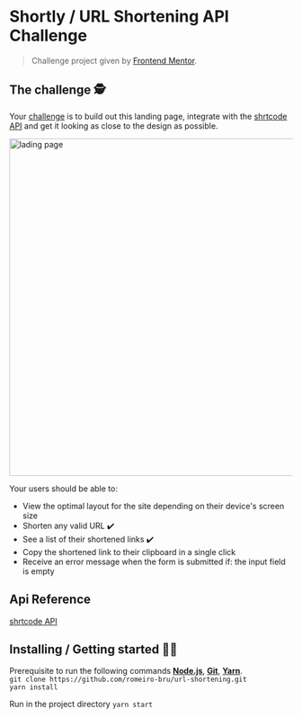 # Shortly / URL Shortening API Challenge

> Challenge project given by [Frontend Mentor](https://www.frontendmentor.io/).

## The challenge 🕵️
Your [challenge](https://www.frontendmentor.io/challenges/url-shortening-api-landing-page-2ce3ob-G) is to build out this landing page, integrate with the [shrtcode API](https://shrtco.de/docs/) and get it looking as close to the design as possible.

<img width="600" src="https://user-images.githubusercontent.com/56081906/165976319-974c5d2d-6d84-430b-b4df-35e1a6ae8c36.png" alt="lading page" />

Your users should be able to:

* View the optimal layout for the site depending on their device's screen size
* Shorten any valid URL ✔️
* See a list of their shortened links ✔️
* Copy the shortened link to their clipboard in a single click
* Receive an error message when the form is submitted if: the input field is empty

## Api Reference
[shrtcode API](https://shrtco.de/docs/)


## Installing / Getting started 👨‍🏭

Prerequisite to run the following commands <strong>[Node.js](https://nodejs.org/en/download/)</strong>, 
                           <strong>[Git](https://git-scm.com/downloads)</strong>, 
                           <strong>[Yarn](https://yarnpkg.com/)</strong>.
<br>
```git clone https://github.com/romeiro-bru/url-shortening.git```
<br>
```yarn install```

Run in the project directory ```yarn start```

